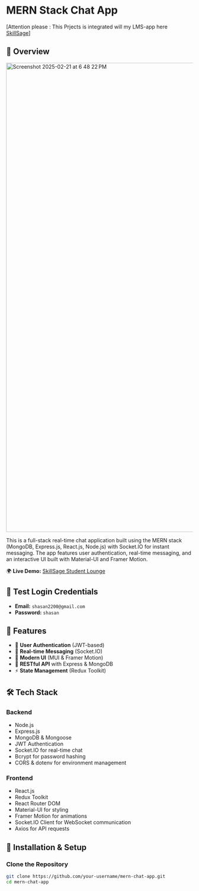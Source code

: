 # MERN Stack Chat App 
[Attention please : This Prjects is integrated will my LMS-app here [SkillSage](https://skillsage-6v3g.onrender.com)]

## 📌 Overview
<img width="1268" alt="Screenshot 2025-02-21 at 6 48 22 PM" src="https://github.com/user-attachments/assets/13463aac-705d-434b-aa56-e2e004abf4b6" />

This is a full-stack real-time chat application built using the MERN stack (MongoDB, Express.js, React.js, Node.js) with Socket.IO for instant messaging. The app features user authentication, real-time messaging, and an interactive UI built with Material-UI and Framer Motion.

🌍 **Live Demo:** [SkillSage Student Lounge](https://skillsage-6v3g.onrender.com/student-lounge)

## 🔐 Test Login Credentials  

- **Email:** `shasan2200@gmail.com`  
- **Password:** `shasan`  

## 🚀 Features

- 🔐 **User Authentication** (JWT-based)
- 💬 **Real-time Messaging** (Socket.IO)
- 🎨 **Modern UI** (MUI & Framer Motion)
- 📡 **RESTful API** with Express & MongoDB
- ⚡ **State Management** (Redux Toolkit)

## 🛠️ Tech Stack

### **Backend**
- Node.js
- Express.js
- MongoDB & Mongoose
- JWT Authentication
- Socket.IO for real-time chat
- Bcrypt for password hashing
- CORS & dotenv for environment management

### **Frontend**
- React.js
- Redux Toolkit
- React Router DOM
- Material-UI for styling
- Framer Motion for animations
- Socket.IO Client for WebSocket communication
- Axios for API requests

## 🔧 Installation & Setup

### Clone the Repository
```bash
git clone https://github.com/your-username/mern-chat-app.git
cd mern-chat-app
